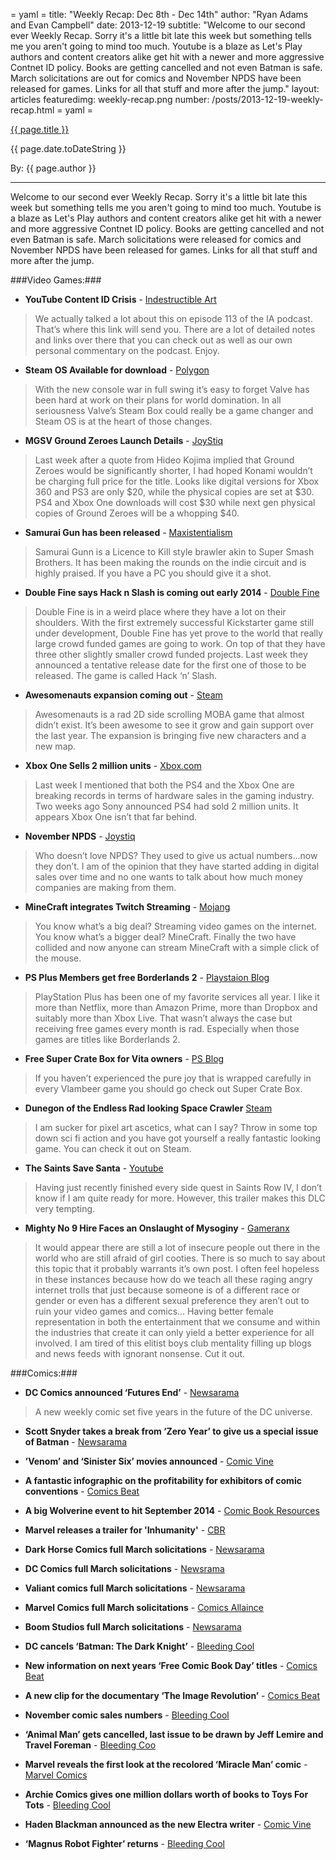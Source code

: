 = yaml =
title: "Weekly Recap: Dec 8th - Dec 14th"
author: "Ryan Adams and Evan Campbell"
date: 2013-12-19
subtitle: "Welcome to our second ever Weekly Recap. Sorry it's a little bit late this week but something tells me you aren't going to mind too much. Youtube is a blaze as Let's Play authors and content creators alike get hit with a newer and more aggressive Contnet ID policy. Books are getting cancelled and not even Batman is safe. March solicitations are out for comics and November NPDS have been released for games. Links for all that stuff and more after the jump."
layout: articles
featuredimg: weekly-recap.png
number: /posts/2013-12-19-weekly-recap.html
= yaml =

<a href="{{ page.url }}" class='postTitleLink'><p class='postTitle'>{{ page.title }}</p></a>
<p class='postPublished'>{{ page.date.toDateString }}</p>
<p class='postAuthor'>By: {{ page.author }}</p>
<hr>

Welcome to our second ever Weekly Recap. Sorry it's a little bit late this week but something tells me you aren't going to mind too much. Youtube is a blaze as Let's Play authors and content creators alike get hit with a newer and more aggressive Contnet ID policy. Books are getting cancelled and not even Batman is safe. March solicitations were released for comics and November NPDS have been released for games. Links for all that stuff and more after the jump.

###Video Games:###
* **YouTube Content ID Crisis** - [Indestructible Art](http://indestructibleart.com/episodes/113.html)
> We actually talked a lot about this on episode 113 of the IA podcast. That’s where this link will send you. There are a lot of detailed notes and links over there that you can check out as well as our own personal commentary on the podcast. Enjoy.

* **Steam OS Available for download** - [Polygon](http://www.polygon.com/2013/12/13/5208956/steamos-now-available-for-download)
>With the new console war in full swing it’s easy to forget Valve has been hard at work on their plans for world domination. In all seriousness Valve’s Steam Box could really be a game changer and Steam OS is at the heart of those changes.

* **MGSV Ground Zeroes Launch Details** - [JoyStiq](http://www.joystiq.com/2013/12/10/konami-outlines-metal-gear-solid-ground-zeroes-pricing-scheme/)
> Last week after a quote from Hideo Kojima implied that Ground Zeroes would be significantly shorter, I had hoped Konami wouldn’t be charging full price for the title. Looks like digital versions for Xbox 360 and PS3 are only $20, while the physical copies are set at $30. PS4 and Xbox One downloads will cost $30 while next gen physical copies of Ground Zeroes will be a whopping $40.

* **Samurai Gun has been released** - [Maxistentialism](http://maxistentialism.com/samuraigunn/)
>Samurai Gunn is a Licence to Kill style brawler akin to Super Smash Brothers. It has been making the rounds on the indie circuit and is highly praised. If you have a PC you should give it a shot.

* **Double Fine says Hack n Slash is coming out early 2014** - [Double Fine](http://www.doublefine.com/news/comments/announcing_hack_n_slash_its_real_and_it_has_algorithms/)
> Double Fine is in a weird place where they have a lot on their shoulders. With the first extremely successful Kickstarter game still under development, Double Fine has yet prove to the world that really large crowd funded games are going to work. On top of that they have three other slightly smaller crowd funded projects. Last week they announced a tentative release date for the first one of those to be released. The game is called Hack ‘n’ Slash.

* **Awesomenauts expansion coming out** - [Steam](http://store.steampowered.com/app/256500/)
> Awesomenauts is a rad 2D side scrolling MOBA game that almost didn’t exist. It’s been awesome to see it grow and gain support over the last year. The expansion is bringing five new characters and a new map.

* **Xbox One Sells 2 million units** - [Xbox.com](http://news.xbox.com/2013/12/xbox-one-december-announcement)
> Last week I mentioned that both the PS4 and the Xbox One are breaking records in terms of hardware sales in the gaming industry. Two weeks ago Sony announced PS4 had sold 2 million units. It appears Xbox One isn’t that far behind.

* **November NPDS** - [Joystiq](http://www.joystiq.com/2013/12/12/november-npd-ps4-is-top-selling-console-xbox-one-is-fastest/)
> Who doesn’t love NPDS? They used to give us actual numbers...now they don’t. I am of the opinion that they have started adding in digital sales over time and no one wants to talk about how much money companies are making from them.


* **MineCraft integrates Twitch Streaming** - [Mojang](https://mojang.com/2013/12/minecraft-1-7-3-pre-release/)
> You know what’s a big deal? Streaming video games on the internet. You know what’s a bigger deal? MineCraft. Finally the two have collided and now anyone can stream MineCraft with a simple click of the mouse.

* **PS Plus Members get free Borderlands 2** - [Playstaion Blog](http://blog.us.playstation.com/2013/12/09/playstation-plus-borderlands-2-free-for-members/)
> PlayStation Plus has been one of my favorite services all year. I like it more than Netflix, more than Amazon Prime, more than Dropbox and suitably more than Xbox Live. That wasn’t always the case but receiving free games every month is rad. Especially when those games are titles like Borderlands 2.

* **Free Super Crate Box for Vita owners** - [PS Blog](http://blog.us.playstation.com/2013/12/11/playstation-mobile-update-more-free-games-this-week-and-two-new-releases/)
> If you haven’t experienced the pure joy that is wrapped carefully in every Vlambeer game you should go check out Super Crate Box.

* **Dunegon of the Endless Rad looking Space Crawler** [Steam](http://store.steampowered.com/app/249050)
> I am sucker for pixel art ascetics, what can I say? Throw in some top down sci fi action and you have got yourself a really fantastic looking game. You can check it out on Steam.

* **The Saints Save Santa** - [Youtube](http://www.youtube.com/watch?v=si7QkZju4-Q)
> Having just recently finished every side quest in Saints Row IV, I don’t know if I am quite ready for more. However, this trailer makes this DLC very  tempting.

* **Mighty No 9 Hire Faces an Onslaught of Mysoginy** - [Gameranx](http://www.gameranx.com/features/id/19333/article/be-respectful-and-considerate---mighty-no-9-kickstarter-explodes-with-misogynist-rage/)
> It would appear there are still a lot of insecure people out there in the world who are still afraid of girl cooties. There is so much to say about this topic that it probably warrants it’s own post. I often feel hopeless in these instances because how do we teach all these raging angry internet trolls that just because someone is of a different race or gender or even has a different sexual preference they aren’t out to ruin your video games and comics… Having better female representation in both the entertainment that we consume and within the industries that create it can only yield a better experience for all involved. I am tired of this elitist boys club mentality filling up blogs and news feeds with ignorant nonsense. Cut it out.


###Comics:###
* **DC Comics announced ‘Futures End’** - [Newsarama](http://www.newsarama.com/19777-batman-beyond-joins-new-52-continuity-in-dc-weekly-series-futures-end.html)
> A new weekly comic set five years in the future of the DC universe.

* **Scott Snyder takes a break from ‘Zero Year’ to give us a special issue of Batman** - [Newsarama](http://www.newsarama.com/19772-scott-snyder-announces-special-future-spoiler-batman-issue.html)

* **’Venom’ and ‘Sinister Six’ movies announced** - [Comic Vine](http://www.comicvine.com/articles/venom-and-sinister-six-movies-announced/1100-147735/)

* **A fantastic infographic on the profitability for exhibitors of comic conventions** - [Comics Beat](http://comicsbeat.com/must-read-convention-exhibitor-mega-survey-shows-what-comics-shows-were-most-profitable-for-exhibitors/)

* **A big Wolverine event to hit September 2014** - [Comic Book Resources](http://www.comicbookresources.com/?page=article&id=49712)

* **Marvel releases a trailer for 'Inhumanity'** - [CBR](http://video.comicbookresources.com/comics/witness-marvels-trailer-for-inhumanity/)

* **Dark Horse Comics full March solicitations** - [Newsarama](http://www.newsarama.com/19783-dark-horse-comics-march-2014-solicitations.html)

* **DC Comics full March solicitations** -
[Newsrama](http://www.newsarama.com/19804-dc-march-2014-solicitations-the-new-52-part-1.html)

* **Valiant comics full March solicitations** - [Newsarama](http://www.newsarama.com/19804-dc-march-2014-solicitations-the-new-52-part-1.html)

* **Marvel Comics full March solicitations** - [Comics Allaince](http://comicsalliance.com/marvel-and-icon-solicitations-march-2014-comics/)

* **Boom Studios full March solicitations** - [Newsarama](http://www.newsarama.com/19792-boom-studios-full-march-2014-solicitations-kaboom-archaia-boom-box.html)

* **DC cancels ‘Batman: The Dark Knight’** - [Bleeding Cool](http://www.bleedingcool.com/2013/12/12/dc-comcis-cancels-batman-the-dark-knight/)

* **New information on next years ‘Free Comic Book Day’ titles** - [Comics Beat](http://comicsbeat.com/cover-parade-diamond-gold-sponsor-books-for-2014-free-comic-book-day/)

* **A new clip for the documentary ‘The Image Revolution’** - [Comics Beat](http://comicsbeat.com/a-new-clip-the-image-revolution-how-it-went-down/)

* **November comic sales numbers** - [Bleeding Cool](http://www.bleedingcool.com/2013/12/13/harley-quinn-beats-out-amazing-x-men-as-both-marvel-and-dc-drop-below-30-of-retail-marketshare-in-november-2014/)

* **‘Animal Man’ gets cancelled, last issue to be drawn by Jeff Lemire and Travel Foreman** - [Bleeding Coo](http://www.bleedingcool.com/2013/12/12/jeff-lemire-cancels-animal-man-in-march-moves-him-to-the-justice-league-and-will-write-and-draw-the-final-issue/)

* **Marvel reveals the first look at the recolored ‘Miracle Man’ comic** - [Marvel Comics](http://www.comicvine.com/articles/venom-and-sinister-six-movies-announced/1100-147735/)

* **Archie Comics gives one million dollars worth of books to Toys For Tots** - [Bleeding Cool](http://www.bleedingcool.com/2013/12/11/archie-comics-gives-1-million-in-books-to-toys-for-tots/)

* **Haden Blackman announced as the new Electra writer** - [Comic Vine](http://www.comicvine.com/articles/haden-blackman-is-the-new-elektra-writer/1100-147739/)

* **‘Magnus Robot Fighter’ returns** - [Bleeding Cool](http://www.bleedingcool.com/2013/12/13/magnus-robot-fighter-1-for-march-and-how-long-until-a-valiant-crossover/)
